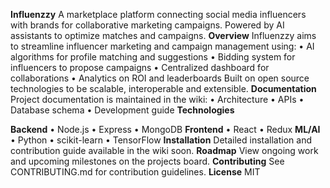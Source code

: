 **Influenzzy**
A marketplace platform connecting social media influencers with brands for collaborative marketing campaigns. Powered by AI assistants to optimize matches and campaigns.
**Overview**
Influenzzy aims to streamline influencer marketing and campaign management using:
•	AI algorithms for profile matching and suggestions
•	Bidding system for influencers to propose campaigns
•	Centralized dashboard for collaborations
•	Analytics on ROI and leaderboards
Built on open source technologies to be scalable, interoperable and extensible.
**Documentation**
Project documentation is maintained in the wiki:
•	Architecture
•	APIs
•	Database schema
•	Development guide
**Technologies**

**Backend**
•	Node.js
•	Express
•	MongoDB
**Frontend**
•	React
•	Redux
**ML/AI**
•	Python
•	scikit-learn
•	TensorFlow
**Installation**
Detailed installation and contribution guide available in the wiki soon.
**Roadmap**
View ongoing work and upcoming milestones on the projects board.
**Contributing**
See CONTRIBUTING.md for contribution guidelines.
**License**
MIT
